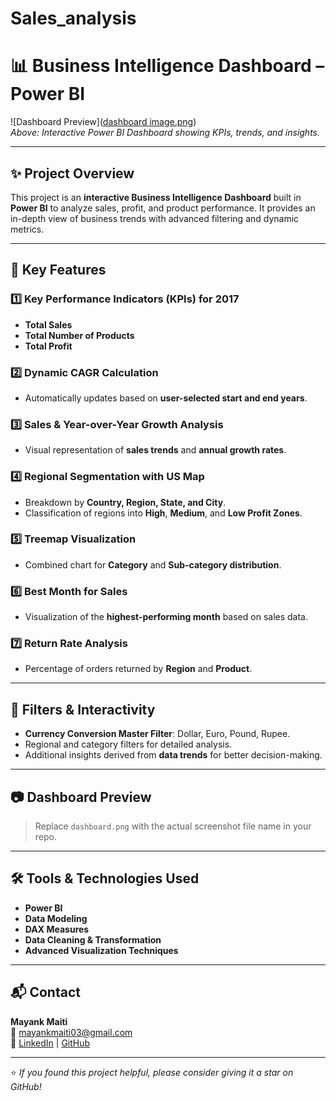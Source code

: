 # Sales_analysis
# 📊 Business Intelligence Dashboard – Power BI

![Dashboard Preview]([dashboard image.png](https://github.com/mayankmaiti03/Sales_analysis/blob/32f9a6fd6367d8509759ab29819ca7ed07e49f21/dashboard%20image.png))  
*Above: Interactive Power BI Dashboard showing KPIs, trends, and insights.*

---

## ✨ Project Overview
This project is an **interactive Business Intelligence Dashboard** built in **Power BI** to analyze sales, profit, and product performance. It provides an in-depth view of business trends with advanced filtering and dynamic metrics.

---

## 📌 Key Features

### 1️⃣ Key Performance Indicators (KPIs) for 2017
- **Total Sales**
- **Total Number of Products**
- **Total Profit**

### 2️⃣ Dynamic CAGR Calculation
- Automatically updates based on **user-selected start and end years**.

### 3️⃣ Sales & Year-over-Year Growth Analysis
- Visual representation of **sales trends** and **annual growth rates**.

### 4️⃣ Regional Segmentation with US Map
- Breakdown by **Country, Region, State, and City**.
- Classification of regions into **High**, **Medium**, and **Low Profit Zones**.

### 5️⃣ Treemap Visualization
- Combined chart for **Category** and **Sub-category distribution**.

### 6️⃣ Best Month for Sales
- Visualization of the **highest-performing month** based on sales data.

### 7️⃣ Return Rate Analysis
- Percentage of orders returned by **Region** and **Product**.

---

## 🎯 Filters & Interactivity
- **Currency Conversion Master Filter**: Dollar, Euro, Pound, Rupee.
- Regional and category filters for detailed analysis.
- Additional insights derived from **data trends** for better decision-making.

---

## 📷 Dashboard Preview
> Replace `dashboard.png` with the actual screenshot file name in your repo.

---

## 🛠 Tools & Technologies Used
- **Power BI**
- **Data Modeling**
- **DAX Measures**
- **Data Cleaning & Transformation**
- **Advanced Visualization Techniques**

---

## 📬 Contact
**Mayank Maiti**  
📧 [mayankmaiti03@gmail.com](mailto:mayankmaiti03@gmail.com)  
🔗 [LinkedIn](https://www.linkedin.com/in/mayank-maiti/) | [GitHub](https://github.com/mayankmaiti03)  

---
⭐ *If you found this project helpful, please consider giving it a star on GitHub!*

